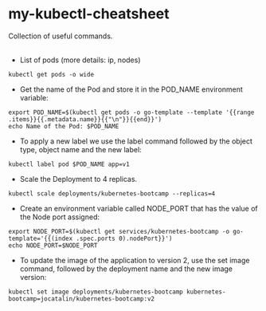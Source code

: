# my-kubectl-cheatsheet  

Collection of useful commands.  
</br>

- List of pods (more details: ip, nodes)

```
kubectl get pods -o wide
```

- Get the name of the Pod and store it in the POD_NAME environment variable:

```
export POD_NAME=$(kubectl get pods -o go-template --template '{{range .items}}{{.metadata.name}}{{"\n"}}{{end}}')
echo Name of the Pod: $POD_NAME
```  


- To apply a new label we use the label command followed by the object type, object name and the new label:

```
kubectl label pod $POD_NAME app=v1
```  
 
 
- Scale the Deployment to 4 replicas.  

```
kubectl scale deployments/kubernetes-bootcamp --replicas=4
```


- Create an environment variable called NODE_PORT that has the value of the Node port assigned:

```
export NODE_PORT=$(kubectl get services/kubernetes-bootcamp -o go-template='{{(index .spec.ports 0).nodePort}}')
echo NODE_PORT=$NODE_PORT
```  


- To update the image of the application to version 2, use the set image command, followed by the deployment name and the new image version:

```
kubectl set image deployments/kubernetes-bootcamp kubernetes-bootcamp=jocatalin/kubernetes-bootcamp:v2
```  


